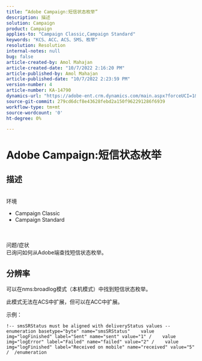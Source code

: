 ```yaml
---
title: “Adobe Campaign:短信状态枚举”
description: 描述
solution: Campaign
product: Campaign
applies-to: "Campaign Classic,Campaign Standard"
keywords: "KCS、ACC、ACS、SMS、枚举"
resolution: Resolution
internal-notes: null
bug: false
article-created-by: Amol Mahajan
article-created-date: "10/7/2022 2:16:20 PM"
article-published-by: Amol Mahajan
article-published-date: "10/7/2022 2:23:59 PM"
version-number: 4
article-number: KA-14790
dynamics-url: "https://adobe-ent.crm.dynamics.com/main.aspx?forceUCI=1&pagetype=entityrecord&etn=knowledgearticle&id=1ae41c97-4a46-ed11-bba1-000d3a3064b8"
source-git-commit: 279cd6dcf8e43628febd2a150f962291286f6939
workflow-type: tm+mt
source-wordcount: '0'
ht-degree: 0%

---
```


# Adobe Campaign:短信状态枚举

## 描述

<br>环境<br>
- Campaign Classic
- Campaign Standard

<br><br>问题/症状<br>
已询问如何从Adobe端查找短信状态枚举。


## 分辨率


可以在nms:broadlog模式（本机模式）中找到短信状态枚举。

此模式无法在ACS中扩展，但可以在ACC中扩展。

示例：


```
!-- smsSRStatus must be aligned with deliveryStatus values --  enumeration basetype="byte" name="smsSRStatus"    value img="logFinished" label="Sent" name="sent" value="1" /    value img="logError" label="Failed" name="failed" value="2" /    value img="logFinished" label="Received on mobile" name="received" value="5" /  /enumeration
```



